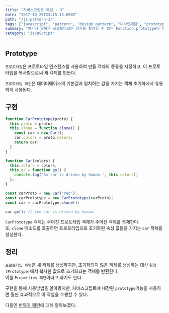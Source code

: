 ```yaml
---
title: "자바스크립트 패턴 - 3"
date: "2017-10-25T23:15:15.000Z"
path: "/js-pattern-3/"
tags: ["javascript", "pattern", "design pattern", "디자인패턴", "prototype", "프로토타입"]
summary: "여기서 말하는 프로토타입은 함수를 확장할 수 있는 Function.prototype이 아니다.  프로토타입 패턴에서의 프로토타입은 프로토타입 인스턴스를 사용하여 만들 객체의 종류를 지정하고, 이 프로토타입을 복사함으로써 새 객체를 만든다."
category: "JavaScript"
---
```


## Prototype
`프로토타입`은 프로토타입 인스턴스를 사용하여 만들 객체의 종류를 지정하고, 이 프로토타입을 복사함으로써 새 객체를 만든다.

`프로토타입 패턴`은 데이터베이스의 기본값과 일치하는 값을 가지는 객체 초기화에서 유용하게 사용된다.

## 구현
```js
function CarPrototype(proto) {
  this.proto = proto;
  this.clone = function clone() {
    const car = new Car();
    car.colors = proto.colors;
    return car;
  }
}

function Car(colors) {
  this.colors = colors;
  this.go = function go() {
    console.log('%s car is driven by human.', this.colors);
  };
}

const carProto = new Car('red');
const carPrototype = new CarPrototype(carProto);
const car = carPrototype.clone();

car.go(); // red car is driven by human.
```

`CarPrototype` 객체는 주어진 프로토타입 객체가 주어진 객체를 복제한다.<br />
또, `clone` 메소드를 호출하면 프로토타입으로 초기화된 속성 값들을 가지는 `Car` 객체를 생성한다.

## 정리
`프로토타입 패턴`은 새 객체를 생성하지만, 초기화되지 않은 객체를 생성하는 대신 `원형(Prototype)`에서 복사한 값으로 초기화되는 객체를 반환한다.<br />
이를 `Properties 패턴`이라고 하기도 한다.

구현을 통해 사용방법을 알아봤지만, 자바스크립트에 내장된 `prototype`기능을 사용하면 훨씬 효과적으로 이 작업을 수행할 수 있다.

다음엔 [반복자 패턴](/js-pattern-4)에 대해 알아보겠다.
